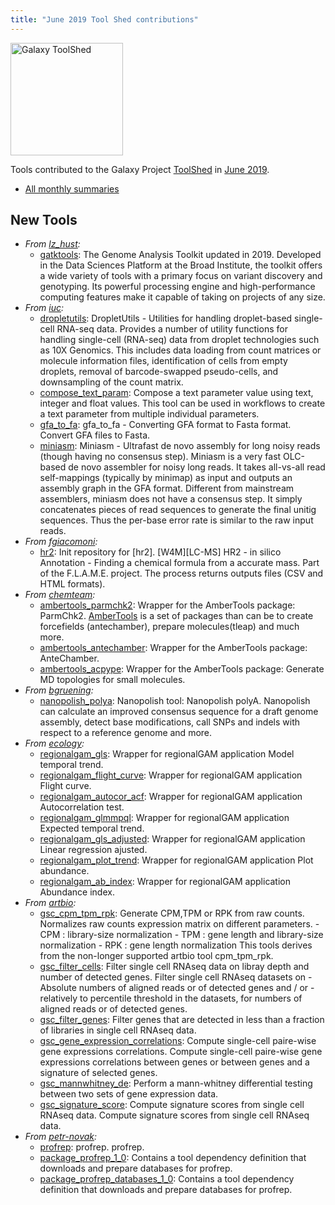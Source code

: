 ```yaml
---
title: "June 2019 Tool Shed contributions"
---
```


[<img class="float-right" src="/images/galaxy-logos/galaxy-toolshed-300.png" alt="Galaxy ToolShed" width="180">](http://toolshed.g2.bx.psu.edu/)

Tools contributed to the Galaxy Project [ToolShed](http://toolshed.g2.bx.psu.edu/) in [June 2019](/news/2019-07-galaxy-update/).

* [All monthly summaries](/toolshed/contributions/)

## New Tools

* *From [lz_hust](https://toolshed.g2.bx.psu.edu/view/lz_hust):*
    * [gatktools](https://toolshed.g2.bx.psu.edu/view/lz_hust/gatktools):  The Genome Analysis Toolkit updated in 2019. Developed in the Data Sciences Platform at the Broad Institute, the toolkit offers a wide variety of tools with a primary focus on variant discovery and genotyping. Its powerful processing engine and high-performance computing features make it capable of taking on projects of any size.
* *From [iuc](https://toolshed.g2.bx.psu.edu/view/iuc):*
    * [dropletutils](https://toolshed.g2.bx.psu.edu/view/iuc/dropletutils):  DropletUtils - Utilities for handling droplet-based single-cell RNA-seq data. Provides a number of utility functions for handling single-cell (RNA-seq) data from droplet technologies such as 10X Genomics. This includes data loading from count matrices or molecule information files, identification of cells from empty droplets, removal of barcode-swapped pseudo-cells, and downsampling of the count matrix.
    * [compose_text_param](https://toolshed.g2.bx.psu.edu/view/iuc/compose_text_param):  Compose a text parameter value using text, integer and float values. This tool can be used in workflows to create a text parameter from multiple individual  parameters.
    * [gfa_to_fa](https://toolshed.g2.bx.psu.edu/view/iuc/gfa_to_fa):  gfa_to_fa - Converting GFA format to Fasta format. Convert GFA files to Fasta.
    * [miniasm](https://toolshed.g2.bx.psu.edu/view/iuc/miniasm):  Miniasm - Ultrafast de novo assembly for long noisy reads (though having no consensus step). Miniasm is a very fast OLC-based de novo assembler for noisy long reads. It takes all-vs-all read self-mappings (typically by minimap) as input and outputs an assembly graph in the GFA format. Different from mainstream assemblers, miniasm does not have a consensus step. It simply concatenates pieces of read sequences to generate the final unitig sequences. Thus the per-base error rate is similar to the raw input reads.
* *From [fgiacomoni](https://toolshed.g2.bx.psu.edu/view/fgiacomoni):*
    * [hr2](https://toolshed.g2.bx.psu.edu/view/fgiacomoni/hr2): Init repository for [hr2]. [W4M][LC-MS] HR2 - in silico Annotation - Finding a chemical formula from a accurate mass. Part of the F.L.A.M.E. project. The process returns outputs files (CSV and HTML formats).
* *From [chemteam](https://toolshed.g2.bx.psu.edu/view/chemteam):*
    * [ambertools_parmchk2](https://toolshed.g2.bx.psu.edu/view/chemteam/ambertools_parmchk2):  Wrapper for the AmberTools package: ParmChk2. [AmberTools](http://ambermd.org/AmberTools.php) is a set of packages than can be to create forcefields (antechamber), prepare molecules(tleap) and much more.
    * [ambertools_antechamber](https://toolshed.g2.bx.psu.edu/view/chemteam/ambertools_antechamber):  Wrapper for the AmberTools package: AnteChamber.
    * [ambertools_acpype](https://toolshed.g2.bx.psu.edu/view/chemteam/ambertools_acpype):  Wrapper for the AmberTools package: Generate MD topologies for small molecules.
* *From [bgruening](https://toolshed.g2.bx.psu.edu/view/bgruening):*
    * [nanopolish_polya](https://toolshed.g2.bx.psu.edu/view/bgruening/nanopolish_polya):  Nanopolish tool: Nanopolish polyA. Nanopolish can calculate an improved consensus sequence for a draft genome assembly, detect base   modifications, call SNPs and indels with respect to a reference genome and more.
* *From [ecology](https://toolshed.g2.bx.psu.edu/view/ecology):*
    * [regionalgam_gls](https://toolshed.g2.bx.psu.edu/view/ecology/regionalgam_gls):  Wrapper for regionalGAM application Model temporal trend.
    * [regionalgam_flight_curve](https://toolshed.g2.bx.psu.edu/view/ecology/regionalgam_flight_curve):  Wrapper for regionalGAM application Flight curve.
    * [regionalgam_autocor_acf](https://toolshed.g2.bx.psu.edu/view/ecology/regionalgam_autocor_acf):  Wrapper for regionalGAM application Autocorrelation test.
    * [regionalgam_glmmpql](https://toolshed.g2.bx.psu.edu/view/ecology/regionalgam_glmmpql):  Wrapper for regionalGAM application Expected temporal trend.
    * [regionalgam_gls_adjusted](https://toolshed.g2.bx.psu.edu/view/ecology/regionalgam_gls_adjusted):  Wrapper for regionalGAM application Linear regression ajusted.
    * [regionalgam_plot_trend](https://toolshed.g2.bx.psu.edu/view/ecology/regionalgam_plot_trend):  Wrapper for regionalGAM application Plot abundance.
    * [regionalgam_ab_index](https://toolshed.g2.bx.psu.edu/view/ecology/regionalgam_ab_index):  Wrapper for regionalGAM application Abundance index.
* *From [artbio](https://toolshed.g2.bx.psu.edu/view/artbio):*
    * [gsc_cpm_tpm_rpk](https://toolshed.g2.bx.psu.edu/view/artbio/gsc_cpm_tpm_rpk):  Generate CPM,TPM or RPK from raw counts. Normalizes raw counts expression matrix on different parameters.  - CPM : library-size normalization  - TPM : gene length and library-size normalization  - RPK : gene length normalization  This tools derives from the non-longer supported artbio tool cpm_tpm_rpk.
    * [gsc_filter_cells](https://toolshed.g2.bx.psu.edu/view/artbio/gsc_filter_cells):  Filter single cell RNAseq data on libray depth and number of detected genes. Filter single cell RNAseq datasets on   - Absolute numbers of aligned reads or of detected genes  and / or  - relatively to percentile threshold in the datasets, for numbers of aligned reads or of detected genes.
    * [gsc_filter_genes](https://toolshed.g2.bx.psu.edu/view/artbio/gsc_filter_genes):  Filter genes that are detected in less than a fraction of libraries in single cell RNAseq data.
    * [gsc_gene_expression_correlations](https://toolshed.g2.bx.psu.edu/view/artbio/gsc_gene_expression_correlations):  Compute single-cell paire-wise gene expressions correlations. Compute single-cell paire-wise gene expressions correlations between genes or  between genes and a signature of selected genes.
    * [gsc_mannwhitney_de](https://toolshed.g2.bx.psu.edu/view/artbio/gsc_mannwhitney_de):  Perform a mann-whitney differential testing between two sets of gene expression data.
    * [gsc_signature_score](https://toolshed.g2.bx.psu.edu/view/artbio/gsc_signature_score):  Compute signature scores from single cell RNAseq data. Compute signature scores from single cell RNAseq data.
* *From [petr-novak](https://toolshed.g2.bx.psu.edu/view/petr-novak):*
    * [profrep](https://toolshed.g2.bx.psu.edu/view/petr-novak/profrep):  profrep. profrep.
    * [package_profrep_1_0](https://toolshed.g2.bx.psu.edu/view/petr-novak/package_profrep_1_0):  Contains a tool dependency definition that downloads and prepare databases for profrep.
    * [package_profrep_databases_1_0](https://toolshed.g2.bx.psu.edu/view/petr-novak/package_profrep_databases_1_0):  Contains a tool dependency definition that downloads and prepare databases for profrep.

